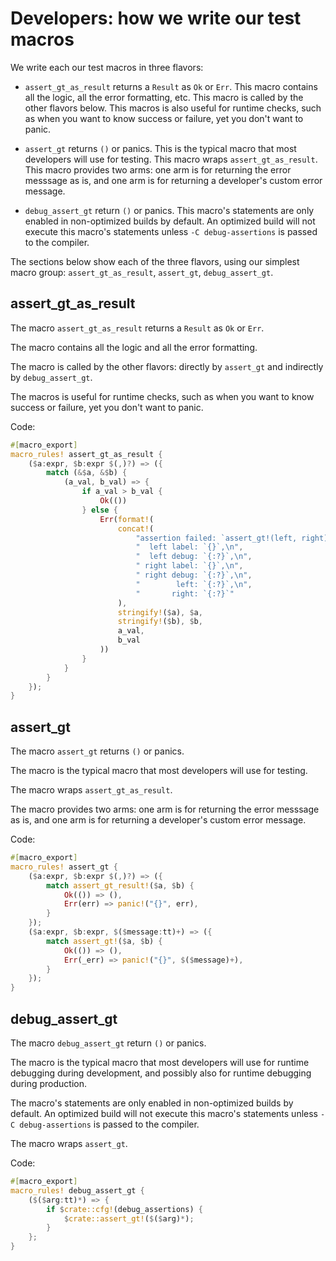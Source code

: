 # Developers: how we write our test macros

We write each our test macros in three flavors:

* `assert_gt_as_result` returns a `Result` as `Ok` or `Err`. This macro contains all the logic, all the error formatting, etc. This macro is called by the other flavors below. This macros is also useful for runtime checks, such as when you want to know success or failure, yet you don't want to panic.

* `assert_gt` returns `()` or panics. This is the typical macro that most developers will use for testing. This macro wraps `assert_gt_as_result`. This macro provides two arms: one arm is for returning the error messsage as is, and one arm is for returning a developer's custom error message.

* `debug_assert_gt` return `()` or panics. This macro's statements are only enabled in non-optimized builds by default. An optimized build will not execute this macro's statements unless `-C debug-assertions` is passed to the compiler.

The sections below show each of the three flavors, using our simplest macro group: `assert_gt_as_result`, `assert_gt`, `debug_assert_gt`.


## assert_gt_as_result

The macro `assert_gt_as_result` returns a `Result` as `Ok` or `Err`.

The macro contains all the logic and all the error formatting.

The macro is called by the other flavors: directly by `assert_gt` and indirectly by `debug_assert_gt`.

The macros is useful for runtime checks, such as when you want to know success or failure, yet you don't want to panic.

Code:

```rust
#[macro_export]
macro_rules! assert_gt_as_result {
    ($a:expr, $b:expr $(,)?) => ({
        match (&$a, &$b) {
            (a_val, b_val) => {
                if a_val > b_val {
                    Ok(())
                } else {
                    Err(format!(
                        concat!(
                            "assertion failed: `assert_gt!(left, right)`\n",
                            "  left label: `{}`,\n",
                            "  left debug: `{:?}`,\n",
                            " right label: `{}`,\n",
                            " right debug: `{:?}`,\n",
                            "        left: `{:?}`,\n",
                            "       right: `{:?}`"
                        ),
                        stringify!($a), $a,
                        stringify!($b), $b,
                        a_val,
                        b_val
                    ))
                }
            }
        }
    });
}
```


## assert_gt

The macro `assert_gt` returns `()` or panics.

The macro is the typical macro that most developers will use for testing.

The macro wraps `assert_gt_as_result`.

The macro provides two arms: one arm is for returning the error messsage as is, and one arm is for returning a developer's custom error message.

Code:

```rust
#[macro_export]
macro_rules! assert_gt {
    ($a:expr, $b:expr $(,)?) => ({
        match assert_gt_result!($a, $b) {
            Ok(()) => (),
            Err(err) => panic!("{}", err),
        }
    });
    ($a:expr, $b:expr, $($message:tt)+) => ({
        match assert_gt!($a, $b) {
            Ok(()) => (),
            Err(_err) => panic!("{}", $($message)+),
        }
    });
}
```


## debug_assert_gt

The macro `debug_assert_gt` return `()` or panics.

The macro is the typical macro that most developers will use for runtime debugging during development, and possibly also for runtime debugging during production.

The macro's statements are only enabled in non-optimized builds by default. An optimized build will not execute this macro's statements unless `-C debug-assertions` is passed to the compiler.

The macro wraps `assert_gt`.

Code:

```rust
#[macro_export]
macro_rules! debug_assert_gt {
    ($($arg:tt)*) => {
        if $crate::cfg!(debug_assertions) {
            $crate::assert_gt!($($arg)*);
        }
    };
}
```